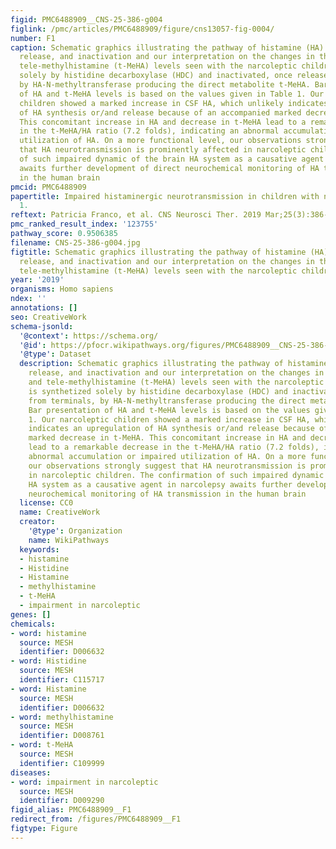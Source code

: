 ```yaml
---
figid: PMC6488909__CNS-25-386-g004
figlink: /pmc/articles/PMC6488909/figure/cns13057-fig-0004/
number: F1
caption: Schematic graphics illustrating the pathway of histamine (HA) synthesis,
  release, and inactivation and our interpretation on the changes in the CSF HA and
  tele‐methylhistamine (t‐MeHA) levels seen with the narcoleptic children. HA is synthetized
  solely by histidine decarboxylase (HDC) and inactivated, once released from terminals,
  by HA‐N‐methyltransferase producing the direct metabolite t‐MeHA. Bar presentation
  of HA and t‐MeHA levels is based on the values given in Table 1. Our narcoleptic
  children showed a marked increase in CSF HA, which unlikely indicates an upregulation
  of HA synthesis or/and release because of an accompanied marked decrease in t‐MeHA.
  This concomitant increase in HA and decrease in t‐MeHA lead to a remarkable decrease
  in the t‐MeHA/HA ratio (7.2 folds), indicating an abnormal accumulation or impaired
  utilization of HA. On a more functional level, our observations strongly suggest
  that HA neurotransmission is prominently affected in narcoleptic children. The confirmation
  of such impaired dynamic of the brain HA system as a causative agent in narcolepsy
  awaits further development of direct neurochemical monitoring of HA transmission
  in the human brain
pmcid: PMC6488909
papertitle: Impaired histaminergic neurotransmission in children with narcolepsy type
  1.
reftext: Patricia Franco, et al. CNS Neurosci Ther. 2019 Mar;25(3):386-395.
pmc_ranked_result_index: '123755'
pathway_score: 0.9506385
filename: CNS-25-386-g004.jpg
figtitle: Schematic graphics illustrating the pathway of histamine (HA) synthesis,
  release, and inactivation and our interpretation on the changes in the CSF HA and
  tele‐methylhistamine (t‐MeHA) levels seen with the narcoleptic children
year: '2019'
organisms: Homo sapiens
ndex: ''
annotations: []
seo: CreativeWork
schema-jsonld:
  '@context': https://schema.org/
  '@id': https://pfocr.wikipathways.org/figures/PMC6488909__CNS-25-386-g004.html
  '@type': Dataset
  description: Schematic graphics illustrating the pathway of histamine (HA) synthesis,
    release, and inactivation and our interpretation on the changes in the CSF HA
    and tele‐methylhistamine (t‐MeHA) levels seen with the narcoleptic children. HA
    is synthetized solely by histidine decarboxylase (HDC) and inactivated, once released
    from terminals, by HA‐N‐methyltransferase producing the direct metabolite t‐MeHA.
    Bar presentation of HA and t‐MeHA levels is based on the values given in Table
    1. Our narcoleptic children showed a marked increase in CSF HA, which unlikely
    indicates an upregulation of HA synthesis or/and release because of an accompanied
    marked decrease in t‐MeHA. This concomitant increase in HA and decrease in t‐MeHA
    lead to a remarkable decrease in the t‐MeHA/HA ratio (7.2 folds), indicating an
    abnormal accumulation or impaired utilization of HA. On a more functional level,
    our observations strongly suggest that HA neurotransmission is prominently affected
    in narcoleptic children. The confirmation of such impaired dynamic of the brain
    HA system as a causative agent in narcolepsy awaits further development of direct
    neurochemical monitoring of HA transmission in the human brain
  license: CC0
  name: CreativeWork
  creator:
    '@type': Organization
    name: WikiPathways
  keywords:
  - histamine
  - Histidine
  - Histamine
  - methylhistamine
  - t-MeHA
  - impairment in narcoleptic
genes: []
chemicals:
- word: histamine
  source: MESH
  identifier: D006632
- word: Histidine
  source: MESH
  identifier: C115717
- word: Histamine
  source: MESH
  identifier: D006632
- word: methylhistamine
  source: MESH
  identifier: D008761
- word: t-MeHA
  source: MESH
  identifier: C109999
diseases:
- word: impairment in narcoleptic
  source: MESH
  identifier: D009290
figid_alias: PMC6488909__F1
redirect_from: /figures/PMC6488909__F1
figtype: Figure
---
```

